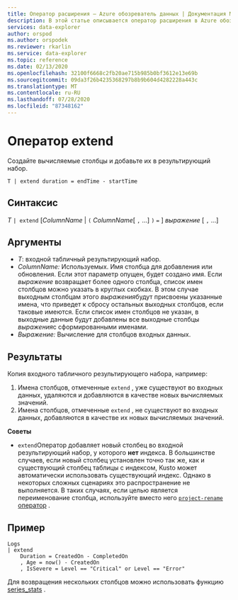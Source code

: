 ```yaml
---
title: Оператор расширения — Azure обозреватель данных | Документация Майкрософт
description: В этой статье описывается оператор расширения в Azure обозреватель данных.
services: data-explorer
author: orspod
ms.author: orspodek
ms.reviewer: rkarlin
ms.service: data-explorer
ms.topic: reference
ms.date: 02/13/2020
ms.openlocfilehash: 32100f6668c2fb20ae715b985b0bf3612e13e69b
ms.sourcegitcommit: 09da3f26b4235368297b8b9b604d4282228a443c
ms.translationtype: MT
ms.contentlocale: ru-RU
ms.lasthandoff: 07/28/2020
ms.locfileid: "87348162"
---
```

# <a name="extend-operator"></a>Оператор extend

Создайте вычисляемые столбцы и добавьте их в результирующий набор.

```kusto
T | extend duration = endTime - startTime
```

## <a name="syntax"></a>Синтаксис

*T* `| extend` [*ColumnName*  |  `(` *ColumnName*[ `,` ...] `)` `=` ] *выражение* [ `,` ...]

## <a name="arguments"></a>Аргументы

* *T*: входной табличный результирующий набор.
* *ColumnName:* Используемых. Имя столбца для добавления или обновления. Если этот параметр опущен, будет создано имя. Если *выражение* возвращает более одного столбца, список имен столбцов можно указать в круглых скобках. В этом случае выходным столбцам этого *выражения*будут присвоены указанные имена, что приведет к сбросу остальных выходных столбцов, если таковые имеются. Если список имен столбцов не указан, в выходные данные будут добавлены все выходные столбцы *выражения*с сформированными именами.
* *Выражение:* Вычисление для столбцов входных данных.

## <a name="returns"></a>Результаты

Копия входного табличного результирующего набора, например:
1. Имена столбцов, отмеченные `extend` , уже существуют во входных данных, удаляются и добавляются в качестве новых вычисляемых значений.
2. Имена столбцов, отмеченные `extend` , не существуют во входных данных, добавляются в качестве их новых вычисляемых значений.

**Советы**

* `extend`Оператор добавляет новый столбец во входной результирующий набор, у которого **нет** индекса. В большинстве случаев, если новый столбец установлен точно так же, как и существующий столбец таблицы с индексом, Kusto может автоматически использовать существующий индекс. Однако в некоторых сложных сценариях это распространение не выполняется. В таких случаях, если целью является переименование столбца, используйте вместо него [ `project-rename` оператор](projectrenameoperator.md) .

## <a name="example"></a>Пример

```kusto
Logs
| extend
    Duration = CreatedOn - CompletedOn
    , Age = now() - CreatedOn
    , IsSevere = Level == "Critical" or Level == "Error"
```

Для возвращения нескольких столбцов можно использовать функцию [series_stats](series-statsfunction.md) .